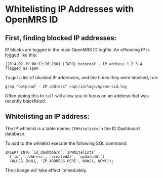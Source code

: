 Whitelisting IP Addresses with OpenMRS ID
========

First, finding blocked IP addresses:
--------

IP blocks are logged in the main OpenMRS ID logfile. An offending IP is logged
like this:

    [2014-02-19 00:12:26.230] [INFO] botproof - IP address 1.2.3.4
    flagged as spam

To get a list of blocked IP addresses, and the times they were blocked, run:

    grep "botproof - IP address" /opt/id/logs/openmrsid.log

Often piping this to `tail` will allow you to focus on an address that was
recently blacklisted.


Whitelisting an IP address:
--------

The IP whitelist is a table names `IPWhitelists` in the ID Dashboard database.

To add to the whitelist execute the following SQL command:

    INSERT INTO `id_dashboard`.`IPWhitelists`
      (`id`, `address`, `createdAt`, `updatedAt`)
      VALUES (NULL, 'IP_ADDRESS_HERE', NOW(), NOW());

The change will take effect immediately.